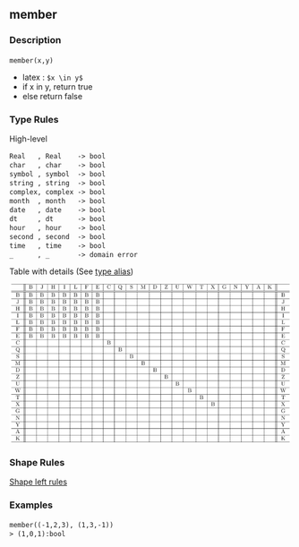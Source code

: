 ## member

### Description

`member(x,y)`

- latex : `$x \in y$`
- if x in y, return true
- else return false

### Type Rules

High-level

```no-highlight
Real   , Real    -> bool
char   , char    -> bool
symbol , symbol  -> bool
string , string  -> bool
complex, complex -> bool
month  , month   -> bool
date   , date    -> bool
dt     , dt      -> bool
hour   , hour    -> bool
second , second  -> bool
time   , time    -> bool
_      , _       -> domain error
```

Table with details (See [type alias](../types.md))

![member](../types/member.png)

### Shape Rules

[Shape left rules](../shapes.md#shape-left)

### Examples

```no-highlight
member((-1,2,3), (1,3,-1))
> (1,0,1):bool
```
